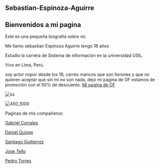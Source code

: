 ## Sebastian-Espinoza-Aguirre

## Bienvenidos a mi pagina

Este es una pequeña biografia sobre mi.

Me llamo sebastian Espinoza Aguirre tengo 18 años

Estudio la carrera de Sistema de información en la universidad USIL.

Vivo en Lima, Perú.

soy actor nopor desde los 18, carreo mancos que son llorones y que no quieren aceptar que sin mi no son nada, dejo mi pagina de OF estamos de promoción con el 50% de descuento.
<a href="[https://gabrielcorrales.000webhostapp.com/](https://www.youtube.com/watch?v=xvFZjo5PgG0)" rel="nofollow noopener noreferrer" target="_blank">Mi pagina de OF</a>


![ss](https://user-images.githubusercontent.com/86089080/122501173-d0911300-cfb9-11eb-8c2b-a2c960acf876.gif)

![450_1000](https://user-images.githubusercontent.com/86089080/122564470-fe527800-d00a-11eb-8e7b-a1076ed7e16d.jpeg)


Paginas de mis compañeros:

<a href="https://gabrielcorrales.000webhostapp.com/" rel="nofollow noopener noreferrer" target="_blank">Gabriel Corrales</a>

<a href="https://danielquispe1x2.github.io/p-ginaweb/" rel="nofollow noopener noreferrer" target="_blank">Daniel Quispe</a>

<a href="http://evirtuales.com/SantiagoDavidGutierrezSoria.html" rel="nofollow noopener noreferrer" target="_blank">Santiago Guitierrez</a>

<a href="https://josetellosaaz.github.io/JoseMiguelTelloSaaz/" rel="nofollow noopener noreferrer" target="_blank">Jose Tello</a>

<a href="https://pedroarnaldotorreschahua.me/" rel="nofollow noopener noreferrer" target="_blank">Pedro Torres</a>

